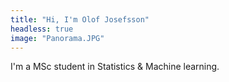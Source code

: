 ```yaml
---
title: "Hi, I'm Olof Josefsson"
headless: true
image: "Panorama.JPG"
---
```


I'm a MSc student in Statistics & Machine learning.
